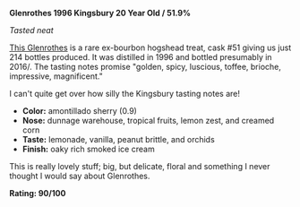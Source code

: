 **Glenrothes 1996 Kingsbury 20 Year Old / 51.9%**

*Tasted neat*

[This Glenrothes](https://www.whiskybase.com/whiskies/whisky/137332/glenrothes-1996-kb) is a rare ex-bourbon hogshead treat, cask #51 giving us just 214 bottles produced.  It was distilled in 1996 and bottled presumably in 2016/.  The tasting notes promise "golden, spicy, luscious, toffee, brioche, impressive, magnificent."

I can't quite get over how silly the Kingsbury tasting notes are!

* **Color:** amontillado sherry (0.9)
* **Nose:** dunnage warehouse, tropical fruits, lemon zest, and creamed corn
* **Taste:** lemonade, vanilla, peanut brittle, and orchids
* **Finish:** oaky rich smoked ice cream

This is really lovely stuff; big, but delicate, floral and something I never thought I would say about Glenrothes.  

**Rating: 90/100**